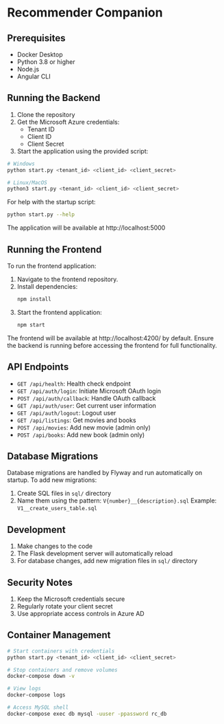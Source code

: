 # Recommender Companion

## Prerequisites

- Docker Desktop
- Python 3.8 or higher
- Node.js
- Angular CLI

## Running the Backend

1. Clone the repository
2. Get the Microsoft Azure credentials:
   - Tenant ID
   - Client ID
   - Client Secret
3. Start the application using the provided script:
```bash
# Windows
python start.py <tenant_id> <client_id> <client_secret>

# Linux/MacOS
python3 start.py <tenant_id> <client_id> <client_secret>
```

For help with the startup script:
```bash
python start.py --help
```

The application will be available at http://localhost:5000

## Running the Frontend

To run the frontend application:

1. Navigate to the frontend repository.
2. Install dependencies:
   ```bash
   npm install
   ```
3. Start the frontend application:
   ```bash
   npm start
   ```

The frontend will be available at http://localhost:4200/ by default. Ensure the backend is running before accessing the frontend for full functionality.


## API Endpoints

- `GET /api/health`: Health check endpoint
- `GET /api/auth/login`: Initiate Microsoft OAuth login
- `POST /api/auth/callback`: Handle OAuth callback
- `GET /api/auth/user`: Get current user information
- `GET /api/auth/logout`: Logout user
- `GET /api/listings`: Get movies and books
- `POST /api/movies`: Add new movie (admin only)
- `POST /api/books`: Add new book (admin only)

## Database Migrations

Database migrations are handled by Flyway and run automatically on startup. To add new migrations:

1. Create SQL files in `sql/` directory
2. Name them using the pattern: `V{number}__{description}.sql`
   Example: `V1__create_users_table.sql`

## Development

1. Make changes to the code
2. The Flask development server will automatically reload
3. For database changes, add new migration files in `sql/` directory

## Security Notes

1. Keep the Microsoft credentials secure
2. Regularly rotate your client secret
3. Use appropriate access controls in Azure AD

## Container Management

```bash
# Start containers with credentials
python start.py <tenant_id> <client_id> <client_secret>

# Stop containers and remove volumes
docker-compose down -v

# View logs
docker-compose logs

# Access MySQL shell
docker-compose exec db mysql -uuser -ppassword rc_db
```